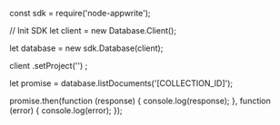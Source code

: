 const sdk = require('node-appwrite');

// Init SDK
let client = new Database.Client();

let database = new sdk.Database(client);

client
    .setProject('')
;

let promise = database.listDocuments('[COLLECTION_ID]');

promise.then(function (response) {
    console.log(response);
}, function (error) {
    console.log(error);
});